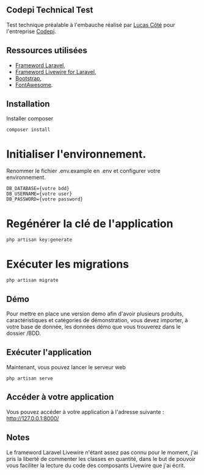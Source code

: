 ## Codepi Technical Test

Test technique préalable à l'embauche réalisé par [Lucas Côté](https://lucascote.fr) pour l'entreprise [Codepi](https://codepi.com).

## Ressources utilisées
- [Frameword Laravel](https://laravel.com/docs/),
- [Frameword Livewire for Laravel](https://laravel-livewire.com/docs/),
- [Bootstrap](https://bootstrap.com),
- [FontAwesome](https://fontawesome.com).

## Installation

Installer composer
```
composer install
```

# Initialiser l'environnement.
Renommer le fichier .env.example en .env et configurer votre environnement.
```
DB_DATABASE={votre bdd}
DB_USERNAME={votre user}
DB_PASSWORD={votre password}
```

# Regénérer la clé de l'application
```
php artisan key:generate
```

# Exécuter les migrations
```
php artisan migrate
```

## Démo
Pour mettre en place une version demo afin d'avoir plusieurs produits, caractéristiques et catégories de démonstration, vous devez
importer, à votre base de donnée, les données démo que vous trouverez dans le dossier /BDD.

## Exécuter l'application
Maintenant, vous pouvez lancer le serveur web
```
php artisan serve
```

## Accéder à votre application
Vous pouvez accéder à votre application à l'adresse suivante : http://127.0.0.1:8000/

## Notes
Le frameword Laravel Livewire n'étant assez pas connu pour le moment, j'ai pris la liberté de commenter les classes en quantité, dans le but de pouvoir vous faciliter la lecture du code des composants Livewire que j'ai écrit.
